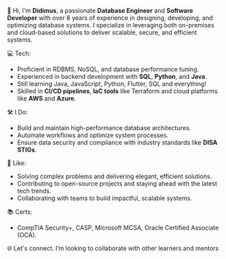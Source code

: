 <!---
dkimbi/dkimbi is a ✨ special ✨ repository because its `README.md` (this file) appears on your GitHub profile.
You can click the Preview link to take a look at your changes.
--->

👋 Hi, I'm **Didimus**, a passionate **Database Engineer** and **Software Developer** with over 8 years of experience in designing, developing, and optimizing database systems. I specialize in leveraging both on-premises and cloud-based solutions to deliver scalable, secure, and efficient systems.

💻 Tech:
- Proficient in RDBMS, NoSQL, and database performance tuning.
- Experienced in backend development with **SQL**, **Python**, and **Java**.
- Still learning Java, JavaScript, Python, Flutter, SQL and everything!
- Skilled in **CI/CD pipelines**, **IaC tools** like Terraform and cloud platforms like **AWS** and **Azure**.

🛠️ I Do:
- Build and maintain high-performance database architectures.
- Automate workflows and optimize system processes.
- Ensure data security and compliance with industry standards like **DISA STIGs**.

🌟 Like:
- Solving complex problems and delivering elegant, efficient solutions.
- Contributing to open-source projects and staying ahead with the latest tech trends.
- Collaborating with teams to build impactful, scalable systems.

📚 Certs:
- CompTIA Security+, CASP, Microsoft MCSA, Oracle Certified Associate (OCA).

🌐 Let's connect. I’m looking to collaborate with other learners and mentors
